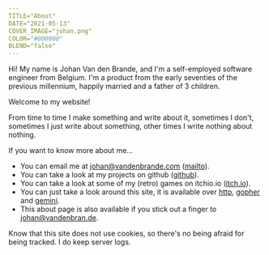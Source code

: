 ```yaml
---
TITLE="About"
DATE="2021-05-13"
COVER_IMAGE="johan.png"
COLOR="#000000"
BLEND="false"
---
```


Hi! My name is Johan Van den Brande, and I'm a self-employed software engineer from Belgium.
I'm a product from the early seventies of the previous millennium, happily married and a father of 3 children.

Welcome to my website!

From time to time I make something and write about it, sometimes I don't, sometimes I just write about something, other times I write nothing about nothing.

If you want to know more about me...

   * You can email me at johan@vandenbrande.com ([mailto](mailto:johan@vandenbran.de)).
   * You can take a look at my projects on github ([github](https://github.com/nanoflite)).
   * You can take a look at some of my (retro) games on itchio.io ([itch.io](https://nanoflite.itch.io/)).  
   * You can just take a look around this site, it is available over [http](https://vandenbran.de), [gopher](gopher://vandenbran.de) and [gemini](gemini://vandenbran.de).
   * This about page is also available if you stick out a finger to johan@vandenbran.de.

Know that this site does not use cookies, so there's no being afraid for being tracked. I do keep server logs.

